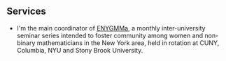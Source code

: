 ## Services

<ul style="margin:0 0 5px;">
  <li>I'm the main coordinator of <a href="https://sites.google.com/stonybrook.edu/enygmma/"><autocolor><ins>ENYGMMa<ins></autocolor></a>, a monthly inter-university seminar series intended to foster community among women and non-binary mathematicians in the New York area, held in rotation at CUNY, Columbia, NYU and Stony Brook University.</li>
  
  
</ul>

